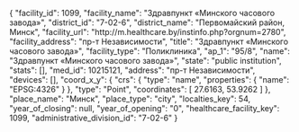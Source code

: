 {
    "facility_id": 1099,
    "facility_name": "Здравпункт «Минского часового завода»",
    "district_id": "7-02-6",
    "district_name": "Первомайский район, Минск",
    "facility_url": "http:\/\/m.healthcare.by\/instinfo.php?orgnum=2780",
    "facility_address": "пр-т Независимости",
    "title": "Здравпункт «Минского часового завода»",
    "facility_type": "Поликлиника",
    "ap_1": "95\/8",
    "name": "Здравпункт «Минского часового завода»",
    "state": "public institution",
    "stats": [],
    "med_id": 10215121,
    "address": "пр-т Независимости",
    "devices": [],
    "coord_x_y": {
        "crs": {
            "type": "name",
            "properties": {
                "name": "EPSG:4326"
            }
        },
        "type": "Point",
        "coordinates": [
            27.6163,
            53.9262
        ]
    },
    "place_name": "Минск",
    "place_type": "city",
    "localties_key": 54,
    "year_of_closing": null,
    "year_of_opening": "0",
    "healthcare_facility_key": 1099,
    "administrative_division_id": "7-02-6"
}